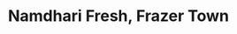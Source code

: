 ---
title: "Namdhari Fresh, Frazer Town"
url: /bangalore/namdhari-fresh-frazer-town/
shop: Supermarkt
---